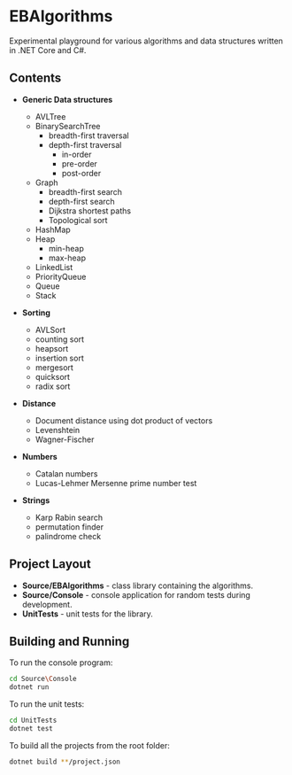 # EBAlgorithms

Experimental playground for various algorithms and data structures written in .NET Core and C#.

## Contents

- **Generic Data structures**
  * AVLTree
  * BinarySearchTree 
    * breadth-first traversal
	* depth-first traversal
	  * in-order
	  * pre-order
	  * post-order
  * Graph
    * breadth-first search
	* depth-first search
	* Dijkstra shortest paths
	* Topological sort
  * HashMap
  * Heap
    * min-heap
	* max-heap
  * LinkedList
  * PriorityQueue
  * Queue
  * Stack

- **Sorting** 
  * AVLSort
  * counting sort
  * heapsort
  * insertion sort
  * mergesort
  * quicksort
  * radix sort

- **Distance** 
  * Document distance using dot product of vectors
  * Levenshtein
  * Wagner-Fischer

- **Numbers** 
  * Catalan numbers
  * Lucas-Lehmer Mersenne prime number test

- **Strings** 
  * Karp Rabin search
  * permutation finder
  * palindrome check

## Project Layout

- **Source/EBAlgorithms** - class library containing the algorithms.
- **Source/Console** - console application for random tests during development.
- **UnitTests** - unit tests for the library.

## Building and Running

To run the console program:

```Bash
cd Source\Console
dotnet run
```

To run the unit tests:

```Bash
cd UnitTests
dotnet test
```

To build all the projects from the root folder:

```Bash
dotnet build **/project.json
```

